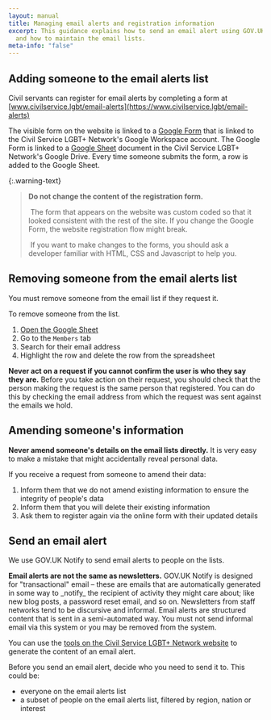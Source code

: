 ```yaml
---
layout: manual
title: Managing email alerts and registration information
excerpt: This guidance explains how to send an email alert using GOV.UK Notify,
  and how to maintain the email lists.
meta-info: "false"
---
```

## Adding someone to the email alerts list

C﻿ivil servants can register for email alerts by completing a form at [www.civilservice.lgbt/email-alerts](https://www.civilservice.lgbt/email-alerts)

T﻿he visible form on the website is linked to a [Google Form](https://docs.google.com/forms/d/e/1FAIpQLSe_x2T2kG1vEhlca2dvYlv7c_EnmaC8EmWiFX43mzgh7ZA28Q/viewform) that is linked to the Civil Service LGBT+ Network's Google Workspace account. T﻿he Google Form is linked to a [Google Sheet](https://docs.google.com/spreadsheets/d/1V5hQQ_ejKvwZVDO1viFL3SwKmbE3VLj9VczGjmShHJ4/edit#gid=1174852171) document in the Civil Service LGBT+ Network's Google Drive. Every time someone submits the form, a row is added to the Google Sheet.

{:.warning-text}

> **Do not change the content of the registration form.**
>
> ﻿ The form that appears on the website was custom coded so that it looked consistent with the rest of the site. If you change the Google Form, the website registration flow might break.
>
> ﻿ If you want to make changes to the forms, you should ask a developer familiar with HTML, CSS and Javascript to help you.

## Removing someone from the email alerts list

You must remove someone from the email list if they request it. 

To remove someone from the list.

1. [Open the Google Sheet](https://docs.google.com/spreadsheets/d/1V5hQQ_ejKvwZVDO1viFL3SwKmbE3VLj9VczGjmShHJ4/edit#gid=1174852171)
2. Go to the `Members` tab
3. Search for their email address
4. Highlight the row and delete the row from the spreadsheet

**Never act on a request if you cannot confirm the user is who they say they are.** Before you take action on their request, you should check that the person making the request is the same person that registered. You can do this by checking the email address from which the request was sent against the emails we hold.

## A﻿mending someone's information

**N﻿ever amend someone's details on the email lists directly.** It is very easy to make a mistake that might accidentally reveal personal data. 

I﻿f you receive a request from someone to amend their data:

1. Inform them that we do not amend existing information to ensure the integrity of people's data
2. Inform them that you will delete their existing information
3. Ask them to register again via the online form with their updated details

## S﻿end an email alert

W﻿e use GOV.UK Notify to send email alerts to people on the lists. 

**E﻿mail alerts are not the same as newsletters.** GOV.UK Notify is designed for "transactional" email – these are emails that are automatically generated in some way to \_notify\_ the recipient of activity they might care about; like new blog posts, a password reset email, and so on. Newsletters from staff networks tend to be discursive and informal. Email alerts are structured content that is sent in a semi-automated way. You must not send informal email via this system or you may be removed from the system.

You can use the [tools on the Civil Service LGBT+ Network website](https://www.civilservice.lgbt/tools) to generate the content of an email alert.

Before you send an email alert, decide who you need to send it to. This could be:

* everyone on the email alerts list
* a﻿ subset of people on the email alerts list, filtered by region, nation or interest